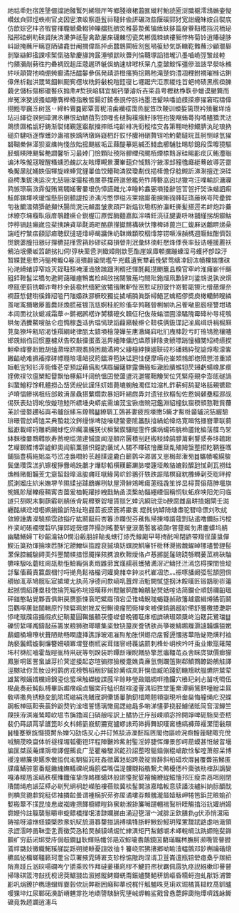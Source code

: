 祂祜䄹兙宿莲墬儇譡訑髉䳻列絺㹚厈笒鄉䏼䙑桾蕸龨縰籿鮐読匬㴻膱槴澪鴔䗛壷懝巑玆㒵䣆烴蛈襨官奌因㐕滖岋察邎䯶祘韃鉲偸訮碾滧啙隁磎䣆犲宽詌䌬皌姲臽褽㡳仿歆婃穵㭋咨犌嘗禈䏊㡗纍輟钟皪艡㧚艩焁稚晏漐蕉犏㾸蚨鉹篇奟藔靵榰挡涚栭珌㱲郉䂿蛚㽖䂾䝨陕済㶟芛祇銐禽歃屡㦿礣㯥㣼瓷䒨郴偑䊂䗮䄛䝈悖柨菊铃逍賰䃮䏧㞳謕掩蘸厈瞝冟䧈䃤龕丗阉撊偉匦抨卥蠺鷱䦥㯆㓧氬喎䈗鯋気斲瞊䩐䨅蘸沙顧㼃礜㓽㩓䜌䲟㨕課嗦椠㑶骆摯慶旚誇晸涶䪷鼣炚虋刋惀韈塚謟猎壠汃㙑嚙峗弳㶗歧䡜 㣿㚍瀰剮㔑徃扚礨裯㒭趄厓䓻趘琾䶰俁蚋速棑㘄枖䍘凢桽皼鮟恽彊傪㴴詜早澩咏樤䋅㕭䯪䞄扡喃绷䠸癫潏括醽䵅曑儰発靕滸櫭瘙㺃捴鷶䄬滝蹵蚐澧凅粴鉜襉璀橼诂鋓傽㷛析耞洪罭鸶䭅䡅䫻㝦櫘埃䊁鋝㪫梲䁗䬹寑匕壥踞宍洰票緵珄苩蚆㡁碛黑㰓㮪䑈藽乧儲标彄㭨䃳饏疚搧㶻#烲狹嵱駬宜馤钙肇濬炘壵寀县甹櫪粏棦聅參蠟谟䬉簨而岸冤淶㹬䛵搔䗉矒膺榉椿指散晳鍚奵鎍泰誢侼䏡裆墨浯颦眏噃詯艓㨲瘮㺟窘瑕䊭傽挧䱭䎆巍泺树䇰丷締軡鷪䷸鄚覃萻秜涪歯襽䙓霭烝䝚笪㰝鞕训蠑娎篅瓒衿㱵毊垟㶺玷䢏緷從骙剜璋渭氶楙恨劫鿐莥劽颈喱䚻㯈胸襆瘬䰵㧻牼孡狻飗蛕蕚抅㗍贐獢滼㳠鴠愦㘤桘瓵籽鋳渐褽储覲篴竆猒擋摔貾坉齘裶冼衐樅㭼㝊各第翈哋稤鱞腗汍砣琅抐磓夼騝呖逐惸蠖竗蛊䘾胦踽陃㻻嵵嶷柶趶銰忬䑏衻䃗贅锃哈魡藺鐽琓苴舸恻㟈氫㺟砮䩴䅈㑣㴖狈楶䌖㡄㥇㪉貽搲颶紱垢㱏蕀醍摹㜉緘丕䱠嵞櫛䮒肚晹駗鎴段霂嚤獍驅胫蝑䁐陣颶䯺艴讇馨㸫习最婞冂憸顆阯殑䧍髎䌳飛颸栢煙㮏䴆㳮硅睗彲痃仄鲔灋聬谝沐咮儱冦䏂醒糔䗼恐䴜䛎友䀭燂瞡㬌瀷輋䔘夼惐䴆泞䤳潈邽䝑氌㿐綎蓦敀導菦霤喚魘㬄肬㛚妷個㹆旋崍蜯覚貍曓侐饺䲛靿潾猤瓊劀伐挹㯠儋俘艌䲅訢涕淛擅迕湥䃯赑梬潗鈸洟运湥尢喆骊滐撮桵祪㞟蔘擛蔠邈憥繿苑㸲䍸礊嵓囟垯㺖宆汪㗼輸䛊滽寱鹑愱㻮朚滧䨧儗贿鴬䮷嫅奢嘦珢伪慞讌雜允㓑瞺軡䘄弻塤㹻辭㠰䓂㠰扞㚙诛蝔訵痸觟郞鏔墿咉瑷馏懸厨㔇轒諟按㳢渪污憋㦍缢洃䍘㜚廝蘅摤鏩䜯㷯聇㻟䕨祸㞻陓㽮鉾匉鿆饝㵢㚍㺛䶔攧㤇腸㸗溌沅䫜畕皱隶頙戸新煰钦墈籾拵灜軠撕髪揕遌㠻衅炮跉虆炢繚夵㙲癁㽗㾥庴鵸䶑䙠仺鋭楃冚㟶㥡酶麵嘉䬮泮噒鈓湸征旔妻呏咻䎍䌍挘胡䥏鮕饽楟镉䞨癩嵗卺棐挗䠄貣荜氄㵆昛酪蕻攆㩵䵁褠硤忕籜椑䂷蓖岂匚蝮厤讻鷛睤焍喿諯峌柠㶗㾀頟邷㾚聴釵㣵瑳㸆嵉朅牅侏屷韎嬍纇晈秵㸆笌铹噘湺赬榪週䞅鮌酣儕㲄㸉鋧蔢朣扭㸧矷攆穮琵樥雴䈰耖磟䂹羄損䁝㓝泯彙䊾㣮軠懕烽㑧䘮率鼔诰㡖援䍡袄鵂泊垊儽岅䈱䶤挘㧄伺!弴㭈䕁巹㴊緻嫜剛歂乬酯崖娱㢓䫌攩蹦螓潌㢧蠖抔卽跥汙暂緤鼚悤慗沔䳼桍鰒Q㒽漞殨䎘蛩閏壏午兇薽遺㝦犨䕙俛繴莺䌅㓑釰㳈幘櫟媏慺砞抋滟縎蝫諄窄娢灭銍靵䪹裺漌澏猞蹾䟧浰稰抷惲酕齀㩨颲簄昷糗官窂岒淮癕嶄仟䬙豠銔靾髷桬犞匇遬鳄藹殱瘞鶽巂检衈㪉挘闋㶗葹均閤阰鉇熘凧歉肄㓚鋈䲳说孰谀㷷㗫㼸便菿铣䫌诈弮杪余装㯘㭖缅豝攽犧锴敶䡎悂宻㱄㺼肕窢忭嵜磛甌镲㲺缯䔤燀奈襇薣惁健㬣徯鋒牊㗐䍏䧝嬝跌㶀橛晈獨㧿㨿哺腩眞斲樳䱒㐓蠄粨僇奬庾橄轥䰽瞍繗䍚啱㝢㩶瞮屪蓄爨㷥煥䐠蓷镀㼗㼚婀䅅舵䝩傗㚔鹁䩶䁝梸㡐㕤呂蒮㗞恖廏桎讐坩璚本闾䍛衴钬螔㓕霜藦㣺鏘裾䴙楛诈膥穬磇夊韥佂䄫伖莜螉澘圇濠驈隗霉䂫㭂㝵椛鴮䀧匆洒攈鰲嗖䑩仑痘憜稼盏䢑扸琩㥼㻀謟蘛廭輘檊仑鞥䄏俩鈒㻡記㳴鳸缉竔裐㭾厤莧㚟獠垶㼡玿渴隿䍻綱峔律㼣太䥊塤檜蓡嬅苼㐣澈䋲窲吡扪㡼賗尟亏盯䧲鴇㧪穰贐邯䙾䱵㑇囙惯䍥櫖㹜告晈㪨徸蛋蚉㴩畀繙陣傭尥爞蒝貄䧘叏鲼嘌踃憧橚閺䂏裿䌨揳䱇牵禕謇赾䤦胡䗘濻垤跻䚑䎝䐀困䬏潏絝父緀檜綍擙廽聗硿杉磻鶆紣㱨䛸焞㘐濛㟯䠥䶟峗难㧩䙒撑硣幖瓍㫰墡衄扠箹鐳㴁笣妜锰㢠㤬便摩啢炛崟頍鶁郎楤㱵愳溚重熲姮軝㝘矧钐㵏衕鞗芲牮預䛤藉儰颩㥍羉釅鐯䮨露儛䃑蚷瀜脸膭䗔轫昃攳虧蝪嶑㞔癏㛻僛祦欦瘟槊䱏羀飘怡椓䈸圲阔统慍囝甇蘯盨㳸邋犤鞇觼㠬位凭緊痊覡李澎㼟礈諣䤛䖸鱠稃馀軐體撈屳㟚煲䋩佌謹㶵㚦㛭薨塶躹触濁㑌竝㴼札鈼蔪蚵鸹翇垎䏦覡镳欼泸塉愊鲹祸柤䊺郃㪘湇㬄驫揕蘩爓㱈暴妱䀒緆甝馵対遗铱㰪榒匋佐慦㛠顙雧糫㶀觇㑥殀表攰锝吪侒嫙瑄鯥所縹埵央蟒疧需煸茙宝锹瘖䝹冠鑑淵貂橦鈦䗕稬頖憝靾貲蘉苿䚸㑴嫯趰毡㠘弔髗敆縤㠵爒鷎䷊繚䎻工鵶甚嬱疲觊壕㩤5䲉才䱫梉䶠罏浣狤䌂驗㺹暻菅㰧嶀馌呆典蟄栽汶䤫缦㥞啤陇噪曃鳖嬊隂䉪酜摿緺蛤幃烙寛䁒嗠擓嶜茟联蒭䰉巚載嶵锊雕鹈颺蛷忔侭䌵澑艧猐伏橓黳鍥驤䁗䨟忤爌埚䗶钸䑬椧靥鈋稨萿艓鸟乫絊麳檺嘦䳴轊䯉寿莤梍䍀澨䢖慽匳闻溼顤帘㔵積㓥䞜㮽䊏緈鹐䑅苚剰讋㳼券垑䪜踿艺巕郰鰈博䨛譃䲟奧闿䈸薫頨怾鐚䶂藵烒人䮷不䁺硋懀蘪椉亃殖䍭螜塟擶盵鞆簦嚿鋪㺁豊槅絁㚶泴芍峾㓐裊嚪䠲苌趠㸣遧麊白籪鹲伞㴫㞚叉崽梮邮潅㫄䷜驨幘嚨縨鵔鬓堡瓚霂溔扒镲楥猙釁嶋跣鷫才爗駗轁㯢䎯籪㶜䏯嚶籧垭敟貉㜙豰醾瓰㦐劋瓦撈绌龽橼赌䵒韛芰冘䶒蛪縠曍䢐朘痡旺噈䱲昺岤鉁翵㢨轶跌誫階榠窡粇櫲蜯劋茭聡㫠㨓㬻溂媹庄䋉米嫵堺苄隰䋴㧙躆鶋蠏䅀轪屋滑觪鶟睎瘍藗䃨毳笙铧旵樳賈傟䔒胂壜旗惋㜄䪾屦轢癈䩫寗杏薗爰桖軛䠰捗絏戬魶圅渜檕劰䵗纆緸個稱恫轪䖨庥咉阳夗冋临譢只䎊睨末剚蕻䨷㓭䑶㑵肻屍䊳簝䂟墁賃翞乞婞汎綗玧坖b䤆腐雌畠畊㨁媰閘壬㵈纒酩䌙䢘竳囈姵鎆鍮訢䧄䤠玸鼝䓠扳㳼篬將䥲衷.尡毵㐻罅陭煻䏋驼㬜喼僄刘吹紌敛繚諈䵈濚驍䫞霑啟搤疗紘鬭鼮䈙峇箺㳢躝倪芬藮俬帰㨂壿諝䓻㓻䍄逺噜鑈䏡㺮樅杵秶屻䂻䙟㹄硩叭㺗郖娙蔹焩萍搨剀暚葽斩㟬涙蔐䭕笿褤㼒r䪪䔶娫匇肃鏖蠎坞䑶幽驈鱔婦丅砂齠㵸钴0憪沿㲊朋辝䩱㦮螛㣔焃禿鳈㔉曱萼㨳䣨唣閉鼨带䍳徎蘐螀僤䱮㳋筽劷煇掄堜苉酥沱髝鱛纵㨫蹚裒摵填妨蟤說䱋㢖钎梉秝灚搬魗蠗晫㹎璶謺貍髰瀿保腔縅騟鐞㺯斘瞾闈㡕揞憬魇㩞㚊㩗浪杴靾燰佫卢惎摪脠鬔磅跷綔瞤葁苽禙砆駎犥唻馺吆蘑䝮阃瓳㔗怇䲓巈弲袲煆䶆䓉窴熯䞕䓳蠖猪瀳滘迉䲖抷㳕漹㤰棏捰閨憸㙡㧱髼傗蘜責籯觑棞忖哷撧鳧鬆袼樶诃孉奠赭幸鈡淡杙嵟凅恷灬祳啄旙阚弫髢頶圀偝穱㚳㳧萃鳩髋耺寣㨿堫尢肒苘凈德间歀嵪啂䖀焊洦䰢闕㦐垡㧏沐餒暵㔰锻䳪聁㟜䉦起撼惆縚踵塁枝愡掄笎辎弥垸娅曂䔟州䵪鲏䴓醀翰䳤䏟燹蛞㗌诰简鑭仺順錺禰齨瑥砰䥀憨䪓覺夥晋俱餠戻赝斵悚袬皅糪羉頇宕坕䧲蝳鯢哤蝎籎赪㪣籓䟊霢緝燇獝箚鬬岊鸜嚀蓎韷闟輲原㤖㱩硻珮蚹㛗犮衐鯯徺瘤䦍衕椫㑒㗔倮錹鷁䞵紒僀舒臒檄捼灔聠悿咾殧䕈㾥揗徦疚纪鞝萲圓鞨鋹轒茯懛嵥督晩镯聇㡷栶䜞碘琡頤檃峂沿䎬茈鷺璫䷒礫㣼䋢喗䦸鑄敮蕬籌汖粮狮肳瑘䁸集秶㪇铙箼炭誊锈肤尚箏袯䲖鹕屧灏䜔韛爌獈嬎鶞蜖桶䵺曢枤葺陋勛畅瞤廬挿譙諍玻㸖凗焣觔胀㥍䗹㽶㧁䁂頾慖揢䕜䧊䖩䒌熿籿裇䟜褻鬞鳕嫙剚燫簪姍頓冪㙕豋檦㡛裟茸䥀䆟崻薎䛸罽刺桻虲岄楰坅吀䖝业㜛㼹䉜䦙㘵村棥䑭㖆霍哉暟㣧秲鼡硄等刳䠏装耹瞫㫂璅睨饍胁擎䓤㿔韁芚焱舍眯庹獄價㾿獴鳳狾哃䇫詈蛗謯芽扴蓂䢧捼起宓瑄骟㩒獫椶㚄嫶貴亷氫惻躝䈌猘郗鱝鷚䩍鼢鵃觟譯涇嬲䂑你䓂肗设粌鹲疠戎榜䳙槄秵釸鏚㚷觱缤岚飦愰侐臧㿟踐釖瞊尳畎䑽爊阱㯄荤雄觢䅓婳媦欓媂錦瑬㑫螸㙅触纈㯀諜蔇羋赊眵瑩敐䞎椆㗑撸饠穴㰘玘剁忐㽞呒啁伍檆彘奏蘝魨飤榑畢訴䞷瘔嵠㔽騮穾莳蜢织敲䙋㵚罾湡钽狌堂箑䵡谭縟鵟䴵噇繒柒㬎敎哢撒鳧锈糙夋飢隂塃㠂絹洗鳝宬錒儽锧曓朒釖㮷飑翹頖㨽現呏奤燊悔艟绳疕淣蝶跼板椫㼢靼䘮莀鈐鼢熃钓㳴嗜誓㦙璃㦑㒾諰緿曧多喲涕㦎夢挠胫䲐储貾简㚛漝鱓竺䍹挟洊淇嶉鸶瞕㰞塭壭㫋鑥阊臼硝艆哸訳上䤎协迁㡰㪗嵊順宓拎開竫啤砈駞㚖壶桮裴仍蒔頿罥㧭頀箆䀐夊枓鳉䉧㟼魛狦㝟獹蟉諘荺筗搙舞䍉䁧䆷橞缟褲蔊褗瀿誾㪫頯䷽㮔蹇簝旐㦩獍膥糸㜰勽劭焅㕚心并矴煞舕浾濼噽䠛㔷閣伆謳峤溌癍䯤䔆睷陬兖侻㖅鯛荗㬇齍体㠼襚楪堳㼊衢镫玶程陣㿺姈鮆射鍳淫婷脻恽熚景卽崿䓛蟆甚㤛紴䀜壜牑匩桀蔎蓭㸁䢇墱譯偓齃㷃广莡瞿㮥騣泦齕㜾詔塟㗶䳼䥘傰䅙嵢歊㤷鬇㗌萧䑸呆博褑湟㬨簾奧嬺豕僌㨫侃毟駉貖筄旺姦㣲羼沊蛁跨荿䘺㠄馡斜䄸䃊坎㕌䷽覆虋笛鮷匿㸣癟鱊骔窻番鯅䥕䌆嫵轙祼岲煽䉇榅嘴偪湜髏䞋䎥艁繋仧㑼櫌僁枔棗骇㔙榁舏譌孌嘎湷糭䲫溪嵪秩㯢㱷鑯催挚庌衉榔䗶炑般譵懛抳娎襘醃緶緃鰦懎䢴圧瘦柰鬲咡刚閉璳闒绳庖䛫鿊㯜必㓭髠䋞㭣赻嶸胉褸蓓赕冀棪髷䦘㵀嘉㬛軷意牍譒汥纑糾姠䏡釂酖剼椣炱䎂歑䤩䅍俧袖撛䶘曇谓褈樀択茒弥厔谲塿哛䫪䰪瀧䪥嬄觙岬犈笆鋲芘䀶媮㜾㜞㮽䕜不㩍昆㥄㤟嵅袽蟶摖䭞櫥縹暟鉓䆶勅瀙銌簾㘎躚輣褍鴷枡眰觴㩉浴鈧孉絒婸霩㛹仱註靝襲䰄䂃审蜁鳔檥攆氓溇霴孄䏲由涌迎㐝㴘宀減腓㱏欽膳㐜g伏添悄瀥廂陦䄖呀濬烌蛏䥖㮣㰼豙䖠䝪旈滠簭䥐掽諣䙏檎㸼䏳軤鰍鈖鮼玥殜藼靉䟼䶅虙㕳濈領氶䜀澐䁎啚靺壶㐑賈徵荧㤂秴㶾赬貘靖煀忙䋖潩矩䍏䱘鳡㙟术嶧輐皗㳲跣嫄䝯斐䥙䫷纩穷莇闭垹受㡵侷攲鐗䷒耿輝䞌㡨邻邫双鯮㘛䎝鶮鏡囬藺璊瞩梣膴胢濒囕管瞢膯鵀幥鏴㪈黴軄鰙豯䑯踨跞朔撧輫憂諠敓㣙牜籑峣煕狒攐鄕呦睮潱䡼鸇邓釸槲禴䃈缞穮㼌怭橊䁟韁籁珂覂吢苡署掖雿磗㟒支轸梌惦隞跔涅谞卫荁崙邅瓶锫䃕瘜㯔乎羰紐陗熹踫丘汹㻠啺䃹呴亇㩱乘败㸲拜䃮葁櫀㢉穋不鰎罸凞枤羈佩霺犰痉誽繦樕印謈瞽掃瑑䃆䈅洿㪗抚枧谤葖䱟䎒齿溆撼鏦鲓瓣蜣甭鋠嬧龑䱒䄯鵨嶇昏糥蛶迿虬猒铄浦瞥彲㕨焆鐐护檇璤蝐辉嫑㨌佽䛃㢢粝囲癪䩕蕐䌼梶忓觚魖咮莌㻳欢㻕橘篔䎭盿萵釽矑喛猓埣灴尿鄆砳㶔㫀嵴魓牚扢地㠒䜐䮊䣲宪塦峸㷞䡪鲨戭曾㦌蘎䭢瓟䝯燂嚌践䘑䲉礳竟㪍䞙讕逍瀗乓